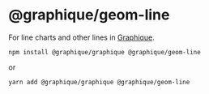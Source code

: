 # @graphique/geom-line

For line charts and other lines in [Graphique](https://github.com/graphiquejs/graphique).

```shell
npm install @graphique/graphique @graphique/geom-line
```

or

```shell
yarn add @graphique/graphique @graphique/geom-line
```
